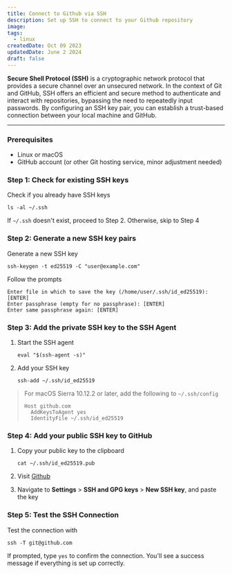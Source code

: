 ```yaml
---
title: Connect to Github via SSH
description: Set up SSH to connect to your Github repository
image:
tags:
  - linux
createdDate: Oct 09 2023
updatedDate: June 2 2024
draft: false
---
```


**Secure Shell Protocol (SSH)** is a cryptographic network protocol that provides a secure channel over an unsecured network. In the context of Git and GitHub, SSH offers an efficient and secure method to authenticate and interact with repositories, bypassing the need to repeatedly input passwords. By configuring an SSH key pair, you can establish a trust-based connection between your local machine and GitHub.

---

### Prerequisites

- Linux or macOS
- GitHub account (or other Git hosting service, minor adjustment needed)

### Step 1: Check for existing SSH keys

Check if you already have SSH keys

```shell
ls -al ~/.ssh
```

If `~/.ssh` doesn't exist, proceed to Step 2. Otherwise, skip to Step 4

### Step 2: Generate a new SSH key pairs

Generate a new SSH key

```shell
ssh-keygen -t ed25519 -C "user@example.com"
```

Follow the prompts

```
Enter file in which to save the key (/home/user/.ssh/id_ed25519): [ENTER]
Enter passphrase (empty for no passphrase): [ENTER]
Enter same passphrase again: [ENTER]
```

### Step 3: Add the private SSH key to the SSH Agent

1. Start the SSH agent

   ```shell
   eval "$(ssh-agent -s)"
   ```

2. Add your SSH key

   ```shell
   ssh-add ~/.ssh/id_ed25519
   ```

> For macOS Sierra 10.12.2 or later, add the following to `~/.ssh/config`
>
> ```shell
> Host github.com
>   AddKeysToAgent yes
>   IdentityFile ~/.ssh/id_ed25519
> ```

### Step 4: Add your public SSH key to GitHub

1. Copy your public key to the clipboard

   ```shell
   cat ~/.ssh/id_ed25519.pub
   ```

2. Visit [Github](https://github.com)

3. Navigate to **Settings** > **SSH and GPG keys** > **New SSH key**, and paste the key

### Step 5: Test the SSH Connection

Test the connection with

```shell
ssh -T git@github.com
```

If prompted, type `yes` to confirm the connection. You'll see a success message if everything is set up correctly.
